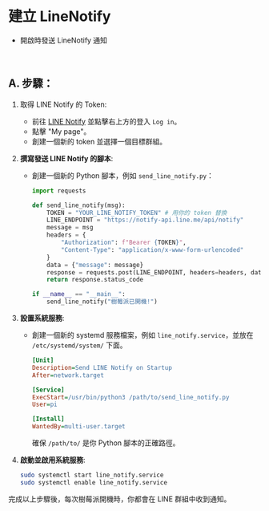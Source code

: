 # 建立 LineNotify
- 開啟時發送 LineNotify 通知

</br>

## A. 步驟：

1. 取得 LINE Notify 的 Token:
   - 前往 [LINE Notify](https://notify-bot.line.me/en/) 並點擊右上方的登入 `Log in`。
   - 點擊 "My page"。
   - 創建一個新的 token 並選擇一個目標群組。

2. **撰寫發送 LINE Notify 的腳本**:
   - 創建一個新的 Python 腳本，例如 `send_line_notify.py`：
     ```python
     import requests

     def send_line_notify(msg):
         TOKEN = "YOUR_LINE_NOTIFY_TOKEN" # 用你的 token 替換
         LINE_ENDPOINT = "https://notify-api.line.me/api/notify"
         message = msg
         headers = {
             "Authorization": f"Bearer {TOKEN}",
             "Content-Type": "application/x-www-form-urlencoded"
         }
         data = {"message": message}
         response = requests.post(LINE_ENDPOINT, headers=headers, data=data)
         return response.status_code

     if __name__ == "__main__":
         send_line_notify("樹莓派已開機!")
     ```

3. **設置系統服務**:
   - 創建一個新的 systemd 服務檔案，例如 `line_notify.service`，並放在 `/etc/systemd/system/` 下面。
     ```ini
     [Unit]
     Description=Send LINE Notify on Startup
     After=network.target

     [Service]
     ExecStart=/usr/bin/python3 /path/to/send_line_notify.py
     User=pi

     [Install]
     WantedBy=multi-user.target
     ```
     確保 `/path/to/` 是你 Python 腳本的正確路徑。

4. **啟動並啟用系統服務**:
   ```bash
   sudo systemctl start line_notify.service
   sudo systemctl enable line_notify.service
   ```

完成以上步驟後，每次樹莓派開機時，你都會在 LINE 群組中收到通知。